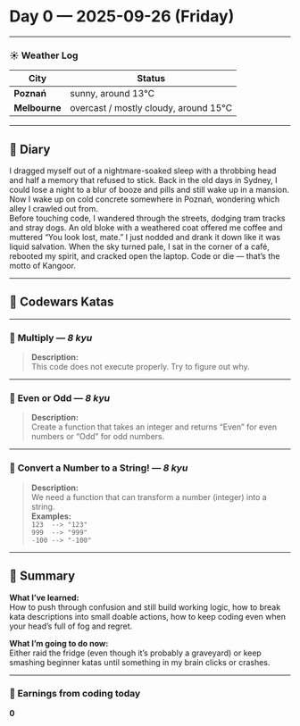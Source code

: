 
# Day 0 — 2025-09-26 (Friday)

---

### ☀️ Weather Log
| City        | Status                     |
|-------------|---------------------------|
| **Poznań**      | sunny, around 13°C |
| **Melbourne**   | overcast / mostly cloudy, around 15°C |

---

## 📓 Diary
I dragged myself out of a nightmare-soaked sleep with a throbbing head and half a memory that refused to stick. Back in the old days in Sydney, I could lose a night to a blur of booze and pills and still wake up in a mansion. Now I wake up on cold concrete somewhere in Poznań, wondering which alley I crawled out from.  
Before touching code, I wandered through the streets, dodging tram tracks and stray dogs. An old bloke with a weathered coat offered me coffee and muttered “You look lost, mate.” I just nodded and drank it down like it was liquid salvation. When the sky turned pale, I sat in the corner of a café, rebooted my spirit, and cracked open the laptop. Code or die — that’s the motto of Kangoor.

---

## 🧩 Codewars Katas

---

### 🎯 **Multiply** — *8 kyu*
> **Description:**  
> This code does not execute properly. Try to figure out why.

---

### 🎯 **Even or Odd** — *8 kyu*
> **Description:**  
> Create a function that takes an integer and returns “Even” for even numbers or “Odd” for odd numbers.

---

### 🎯 **Convert a Number to a String!** — *8 kyu*
> **Description:**  
> We need a function that can transform a number (integer) into a string.  
> **Examples:**  
> `123  --> "123"`  
> `999  --> "999"`  
> `-100 --> "-100"`

---

## 🧭 Summary
**What I’ve learned:**  
How to push through confusion and still build working logic, how to break kata descriptions into small doable actions, how to keep coding even when your head’s full of fog and regret.

**What I’m going to do now:**  
Either raid the fridge (even though it’s probably a graveyard) or keep smashing beginner katas until something in my brain clicks or crashes.

---

### 💸 Earnings from coding today
**0**
